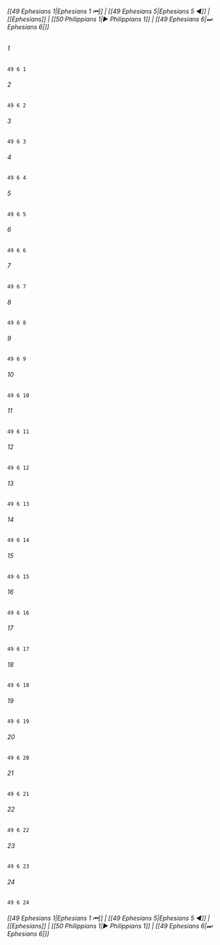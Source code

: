 
###### [[49 Ephesians 1|Ephesians 1 ⏮]] | [[49 Ephesians 5|Ephesians 5 ◀]] | [[Ephesians]] | [[50 Philippians 1|▶ Philippians 1]] | [[49 Ephesians 6|⏭ Ephesians 6|]]

###### 1
``` verse
49 6 1 
```
###### 2
``` verse
49 6 2 
```
###### 3
``` verse
49 6 3 
```
###### 4
``` verse
49 6 4 
```
###### 5
``` verse
49 6 5 
```
###### 6
``` verse
49 6 6 
```
###### 7
``` verse
49 6 7 
```
###### 8
``` verse
49 6 8 
```
###### 9
``` verse
49 6 9 
```
###### 10
``` verse
49 6 10 
```
###### 11
``` verse
49 6 11 
```
###### 12
``` verse
49 6 12 
```
###### 13
``` verse
49 6 13 
```
###### 14
``` verse
49 6 14 
```
###### 15
``` verse
49 6 15 
```
###### 16
``` verse
49 6 16 
```
###### 17
``` verse
49 6 17 
```
###### 18
``` verse
49 6 18 
```
###### 19
``` verse
49 6 19 
```
###### 20
``` verse
49 6 20 
```
###### 21
``` verse
49 6 21 
```
###### 22
``` verse
49 6 22 
```
###### 23
``` verse
49 6 23 
```
###### 24
``` verse
49 6 24 
```

###### [[49 Ephesians 1|Ephesians 1 ⏮]] | [[49 Ephesians 5|Ephesians 5 ◀]] | [[Ephesians]] | [[50 Philippians 1|▶ Philippians 1]] | [[49 Ephesians 6|⏭ Ephesians 6|]]

